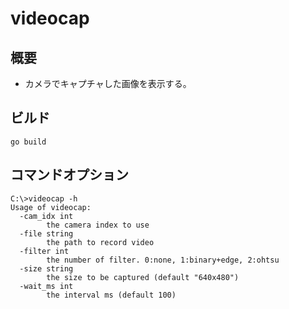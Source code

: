 # videocap

## 概要

* カメラでキャプチャした画像を表示する。

## ビルド

```
go build
```

## コマンドオプション

```
C:\>videocap -h
Usage of videocap:
  -cam_idx int
        the camera index to use
  -file string
        the path to record video
  -filter int
        the number of filter. 0:none, 1:binary+edge, 2:ohtsu
  -size string
        the size to be captured (default "640x480")
  -wait_ms int
        the interval ms (default 100)
```